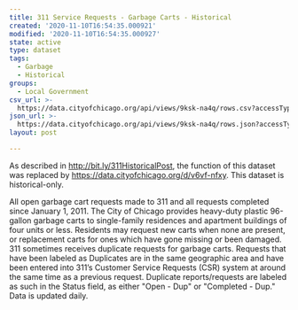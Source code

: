 ```yaml
---
title: 311 Service Requests - Garbage Carts - Historical
created: '2020-11-10T16:54:35.000921'
modified: '2020-11-10T16:54:35.000927'
state: active
type: dataset
tags:
  - Garbage
  - Historical
groups:
  - Local Government
csv_url: >-
  https://data.cityofchicago.org/api/views/9ksk-na4q/rows.csv?accessType=DOWNLOAD
json_url: >-
  https://data.cityofchicago.org/api/views/9ksk-na4q/rows.json?accessType=DOWNLOAD
layout: post

---
```

As described in http://bit.ly/311HistoricalPost, the function of this dataset was replaced by https://data.cityofchicago.org/d/v6vf-nfxy. This dataset is historical-only.

All open garbage cart requests made to 311 and all requests completed since January 1, 2011. The City of Chicago provides heavy-duty plastic 96-gallon garbage carts to single-family residences and apartment buildings of four units or less. Residents may request new carts when none are present, or replacement carts for ones which have gone missing or been damaged.     
311 sometimes receives duplicate requests for garbage carts. Requests that have been labeled as Duplicates are in the same geographic area and have been entered into 311’s Customer Service Requests (CSR) system at around the same time as a previous request. Duplicate reports/requests are labeled as such in the Status field, as either "Open - Dup" or "Completed - Dup." Data is updated daily.
